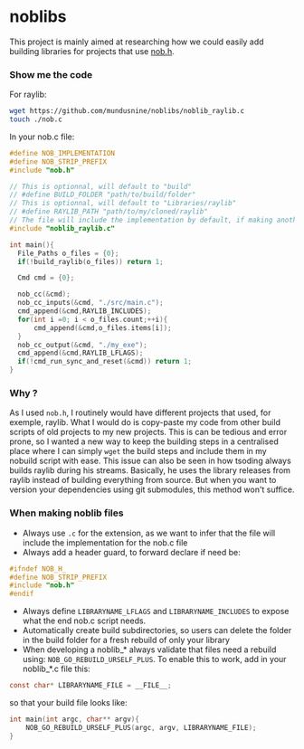 # noblibs
This project is mainly aimed at researching how we could easily add building libraries for projects that use [nob.h](https://github.com/tsoding/nob.h).

### Show me the code
For raylib:
```sh
wget https://github.com/mundusnine/noblibs/noblib_raylib.c
touch ./nob.c
```
In your nob.c file:
```c
#define NOB_IMPLEMENTATION
#define NOB_STRIP_PREFIX
#include "nob.h"

// This is optionnal, will default to "build"
// #define BUILD_FOLDER "path/to/build/folder"
// This is optionnal, will default to "Libraries/raylib"
// #define RAYLIB_PATH "path/to/my/cloned/raylib"
// The file will include the implementation by default, if making another noblib_* that uses raylib(exemple: rlImGui) and needs it's includes and flags, do : #define RAYLIB_NOIMPLEMENTATION 
#include "noblib_raylib.c"

int main(){
  File_Paths o_files = {0};
  if(!build_raylib(o_files)) return 1;

  Cmd cmd = {0};

  nob_cc(&cmd);
  nob_cc_inputs(&cmd, "./src/main.c");
  cmd_append(&cmd,RAYLIB_INCLUDES);
  for(int i =0; i < o_files.count;++i){
      cmd_append(&cmd,o_files.items[i]);
  }
  nob_cc_output(&cmd, "./my_exe");
  cmd_append(&cmd,RAYLIB_LFLAGS);
  if(!cmd_run_sync_and_reset(&cmd)) return 1;
}
```

### Why ?
As I used `nob.h`, I routinely would have different projects that used, for exemple, raylib. What I would do is copy-paste my code from other build scripts of old projects to my new projects. This is can be tedious and error prone, so I wanted a new way to keep the building steps in a centralised place where I can  simply `wget` the build steps and include them in my nobuild script with ease. This issue can also be seen in how tsoding always builds raylib during his streams. Basically, he uses the library releases from raylib instead of building everything from source. But when you want to version your dependencies using git submodules, this method won't suffice. 

### When making noblib files
- Always use `.c` for the extension, as we want to infer that the file will include the implementation for the nob.c file
- Always add a header guard, to forward declare if need be:
```c
#ifndef NOB_H_
#define NOB_STRIP_PREFIX
#include "nob.h"
#endif
```
- Always define `LIBRARYNAME_LFLAGS` and `LIBRARYNAME_INCLUDES` to expose what the end nob.c script needs.
- Automatically create build subdirectories, so users can delete the folder in the build folder for a fresh rebuild of only your library
- When developing a noblib_* always validate that files need a rebuild using: `NOB_GO_REBUILD_URSELF_PLUS`. To enable this to work, add in your noblib_*.c file this:
```c
const char* LIBRARYNAME_FILE = __FILE__;
```
so that your build file looks like: 
```c
int main(int argc, char** argv){
    NOB_GO_REBUILD_URSELF_PLUS(argc, argv, LIBRARYNAME_FILE);
}
```
